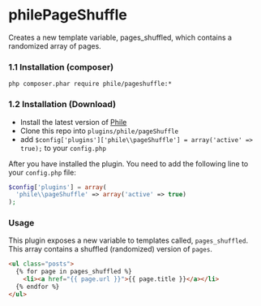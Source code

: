 philePageShuffle
================

Creates a new template variable, pages_shuffled, which contains a randomized array of pages.

### 1.1 Installation (composer)
```
php composer.phar require phile/pageshuffle:*
```

### 1.2 Installation (Download)

* Install the latest version of [Phile](https://github.com/PhileCMS/Phile)
* Clone this repo into `plugins/phile/pageShuffle`
* add `$config['plugins']['phile\\pageShuffle'] = array('active' => true);` to your `config.php`

After you have installed the plugin. You need to add the following line to your `config.php` file:

```php
$config['plugins'] = array(
  'phile\\pageShuffle' => array('active' => true)
);
```

### Usage

This plugin exposes a new variable to templates called, `pages_shuffled`. This array contains a shuffled (randomized) version of `pages`.

```html
<ul class="posts">
  {% for page in pages_shuffled %}
    <li><a href="{{ page.url }}">{{ page.title }}</a></li>
  {% endfor %}
</ul>
```
